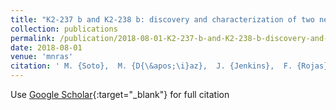 ```yaml
---
title: "K2-237 b and K2-238 b: discovery and characterization of two new transiting hot Jupiters from K2"
collection: publications
permalink: /publication/2018-08-01-K2-237-b-and-K2-238-b-discovery-and-characterization-of-two-new-transiting-hot-Jupiters-from-K2
date: 2018-08-01
venue: 'mnras'
citation: ' M. {Soto},  M. {D{\&apos;\i}az},  J. {Jenkins},  F. {Rojas},  N. {Espinoza},  R. {Brahm},  H. {Drass},  M. {Jones},  M. {Rabus},  J. {Hartman},  P. {Sarkis},  A. {Jord{\&apos;a}n},  R. {Lachaume},  B. {Pantoja},  M. {Vu{\v{c}}kovi{\&apos;c}},  D. {Ciardi},  I. {Crossfield},  C. {Dressing},  E. {Gonzales},  L. {Hirsch}, &quot;K2-237 b and K2-238 b: discovery and characterization of two new transiting hot Jupiters from K2.&quot; mnras, 2018.'
---
```

Use [Google Scholar](https://scholar.google.com/scholar?q=K2+237+b+and+K2+238+b:+discovery+and+characterization+of+two+new+transiting+hot+Jupiters+from+K2){:target="_blank"} for full citation